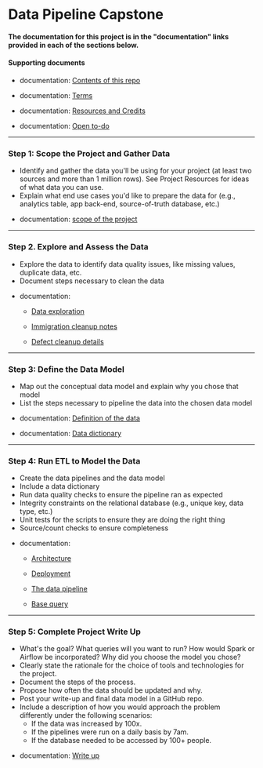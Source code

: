 
# Data Pipeline Capstone

#### The documentation for this project is in the "documentation" links provided in each of the sections below.

#### Supporting documents

* documentation: [Contents of this repo](doc/step1.capstone-repo.md)

* documentation:  [Terms](doc/terms.md)

* documentation: [Resources and Credits](doc/resources.md)

* documentation: [Open to-do](doc/todo.py)

---


### Step 1: Scope the Project and Gather Data
- Identify and gather the data you'll be using for your project (at least two sources and more than 1 million rows). See Project Resources for ideas of what data you can use.
- Explain what end use cases you'd like to prepare the data for (e.g., analytics table, app back-end, source-of-truth database, etc.)


* documentation:   [scope of the project](doc/step1.scope.md)

---

### Step 2. Explore and Assess the Data
- Explore the data to identify data quality issues, like missing values, duplicate data, etc.
- Document steps necessary to clean the data


* documentation:   
  * [Data exploration](doc/step2.explore.md)
  
  * [Immigration cleanup notes](doc/step2.labnotes1.md)

  * [Defect cleanup details](doc/step2.labnotes2.md)
---

### Step 3: Define the Data Model
- Map out the conceptual data model and explain why you chose that model
- List the steps necessary to pipeline the data into the chosen data model


* documentation:   [Definition of the data](doc/step3.define.md)

* documentation:  [Data dictionary](doc/data_dictionary.md)

---

### Step 4: Run ETL to Model the Data
- Create the data pipelines and the data model
- Include a data dictionary
- Run data quality checks to ensure the pipeline ran as expected
- Integrity constraints on the relational database (e.g., unique key, data type, etc.)
- Unit tests for the scripts to ensure they are doing the right thing
- Source/count checks to ensure completeness


* documentation:
  - [Architecture](doc/step4.architecture.md)

  - [Deployment](doc/step4.deployment.md)

  - [The data pipeline](doc/step4.pipeline.md)

  - [Base query](doc/step4.proof-of-concept.md)

---


### Step 5: Complete Project Write Up
- What's the goal? What queries will you want to run? How would Spark or Airflow be incorporated? Why did you choose the model you chose?
- Clearly state the rationale for the choice of tools and technologies for the project.
- Document the steps of the process.
- Propose how often the data should be updated and why.
- Post your write-up and final data model in a GitHub repo.
- Include a description of how you would approach the problem differently under the following scenarios:
  - If the data was increased by 100x.
  - If the pipelines were run on a daily basis by 7am.
  - If the database needed to be accessed by 100+ people.


* documentation:  [Write up](doc/step5.write_up.md)



